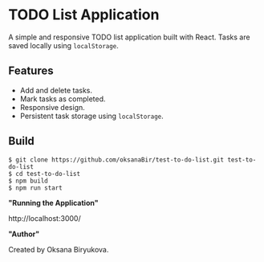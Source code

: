 # TODO List Application

A simple and responsive TODO list application built with React. Tasks are saved locally using `localStorage`.

## Features

- Add and delete tasks.
- Mark tasks as completed.
- Responsive design.
- Persistent task storage using `localStorage`.

## Build

```
$ git clone https://github.com/oksanaBir/test-to-do-list.git test-to-do-list
$ cd test-to-do-list
$ npm build
$ npm run start
```

**"Running the Application"**

http://localhost:3000/

**"Author"** 

Created by Oksana Biryukova.
